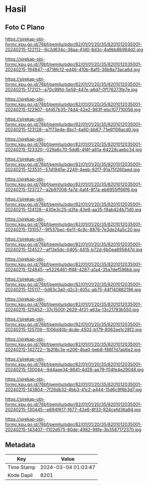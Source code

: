 # Hasil

## Foto C Plano

https://sirekap-obj-formc.kpu.go.id/76bf/pemilu/pdpr/82/01/01/20/35/8201012035001-20240215-122112--6c2d634c-38aa-41d0-8d3c-4a9bb8b964d2.jpg

https://sirekap-obj-formc.kpu.go.id/76bf/pemilu/pdpr/82/01/01/20/35/8201012035001-20240215-194847--d718fc12-ed46-410b-8af5-36b8a73aca6d.jpg

https://sirekap-obj-formc.kpu.go.id/76bf/pemilu/pdpr/82/01/01/20/35/8201012035001-20240215-172121--a70c99fd-5e59-447e-a6d7-0f176273fe7e.jpg

https://sirekap-obj-formc.kpu.go.id/76bf/pemilu/pdpr/82/01/01/20/35/8201012035001-20240215-122907--bfd57b35-74d4-42e2-983f-ebc107710056.jpg

https://sirekap-obj-formc.kpu.go.id/76bf/pemilu/pdpr/82/01/01/20/35/8201012035001-20240215-123128--a7f73e4e-6bc1-4a60-bb67-71e6f106acd0.jpg

https://sirekap-obj-formc.kpu.go.id/76bf/pemilu/pdpr/82/01/01/20/35/8201012035001-20240215-123320--029a6c70-5dd6-4f4f-a81a-64228caebc34.jpg

https://sirekap-obj-formc.kpu.go.id/76bf/pemilu/pdpr/82/01/01/20/35/8201012035001-20240215-123531--57d1945e-2249-4eeb-92f7-91a75f260aed.jpg

https://sirekap-obj-formc.kpu.go.id/76bf/pemilu/pdpr/82/01/01/20/35/8201012035001-20240215-123727--a2b97008-fa7d-4af4-8f7a-eb6955ff66f6.jpg

https://sirekap-obj-formc.kpu.go.id/76bf/pemilu/pdpr/82/01/01/20/35/8201012035001-20240215-124128--430e3c25-d3fa-43e9-aa35-f8ab424b71d0.jpg

https://sirekap-obj-formc.kpu.go.id/76bf/pemilu/pdpr/82/01/01/20/35/8201012035001-20240215-131057--9f537bec-6e11-4c9c-8876-7e3de24a5c20.jpg

https://sirekap-obj-formc.kpu.go.id/76bf/pemilu/pdpr/82/01/01/20/35/8201012035001-20240215-124527--af13e5dc-0405-4415-b72d-6b0ea695847d.jpg

https://sirekap-obj-formc.kpu.go.id/76bf/pemilu/pdpr/82/01/01/20/35/8201012035001-20240215-124845--e5226461-ff48-4287-a1a4-35a7def596bb.jpg

https://sirekap-obj-formc.kpu.go.id/76bf/pemilu/pdpr/82/01/01/20/35/8201012035001-20240215-125117--0d63c3a0-d2c3-405c-ab75-44f140882196.jpg

https://sirekap-obj-formc.kpu.go.id/76bf/pemilu/pdpr/82/01/01/20/35/8201012035001-20240215-125452--37c1500f-2629-4f31-a63a-13c21793b550.jpg

https://sirekap-obj-formc.kpu.go.id/76bf/pemilu/pdpr/82/01/01/20/35/8201012035001-20240215-125709--1006d40b-dcde-4502-b179-8062ee1c28f2.jpg

https://sirekap-obj-formc.kpu.go.id/76bf/pemilu/pdpr/82/01/01/20/35/8201012035001-20240215-142722--1b2f8c3e-e206-4ba0-beb8-f88f7d7ab6e2.jpg

https://sirekap-obj-formc.kpu.go.id/76bf/pemilu/pdpr/82/01/01/20/35/8201012035001-20240215-130044--944aee34-8641-4d28-ae79-f04fe4e29048.jpg

https://sirekap-obj-formc.kpu.go.id/76bf/pemilu/pdpr/82/01/01/20/35/8201012035001-20240215-143804--7f26db32-4bb3-41c2-a444-15d6c9f6b3d7.jpg

https://sirekap-obj-formc.kpu.go.id/76bf/pemilu/pdpr/82/01/01/20/35/8201012035001-20240215-130445--e694f617-f677-42e6-8f33-924cefd36a94.jpg

https://sirekap-obj-formc.kpu.go.id/76bf/pemilu/pdpr/82/01/01/20/35/8201012035001-20240215-143407--f102d575-80de-4982-98fe-3b3587172370.jpg


## Metadata

| Key        | Value               |
| ---------- | ------------------- |
| Time Stamp | 2024-03-04 01:03:47 |
| Kode Dapil | 8201                |



